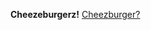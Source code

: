 <html>
<body>

<strong>Cheezeburgerz!</strong>
<a href="https://icanhas.cheezburger.com">Cheezburger?</a>